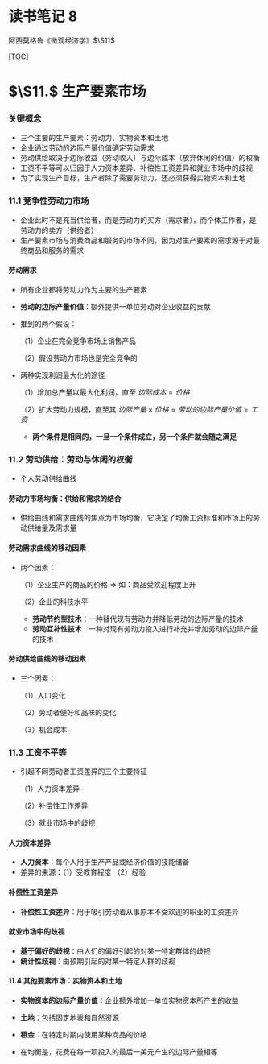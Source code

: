 # 读书笔记 8

阿西莫格鲁《微观经济学》$\S11$



[TOC]

# $\S11.$ 生产要素市场

### 关键概念

* 三个主要的生产要素：劳动力、实物资本和土地
* 企业通过劳动的边际产量价值确定劳动需求
* 劳动供给取决于边际收益（劳动收入）与边际成本（放弃休闲的价值）的权衡
* 工资不平等可以归因于人力资本差异、补偿性工资差异和就业市场中的歧视
* 为了实现生产目标，生产者除了需要劳动力，还必须获得实物资本和土地



### 11.1 竞争性劳动力市场

* 企业此时不是充当供给者，而是劳动力的买方（需求者），而个体工作者，是劳动力的卖方（供给者）
* 生产要素市场与消费商品和服务的市场不同，因为对生产要素的需求源于对最终商品和服务的需求

#### 劳动需求

* 所有企业都将劳动力作为主要的生产要素

* **劳动的边际产量价值**：额外提供一单位劳动对企业收益的贡献

* 推到的两个假设：

  （1）企业在完全竞争市场上销售产品

  （2）假设劳动力市场也是完全竞争的

* 两种实现利润最大化的途径

  （1）增加总产量以最大化利润，直至 $边际成本 = 价格$

  （2）扩大劳动力规模，直至其 $边际产量 \times 价格 = 劳动的边际产量价值 = 工资$

  * **两个条件是相同的，一旦一个条件成立，另一个条件就会随之满足**



### 11.2 劳动供给：劳动与休闲的权衡

* 个人劳动供给曲线

#### 劳动力市场均衡：供给和需求的结合

* 供给曲线和需求曲线的焦点为市场均衡，它决定了均衡工资标准和市场上的劳动供给量及需求量

#### 劳动需求曲线的移动因素

* 两个因素：

  （1）企业生产的商品的价格 => 如：商品受欢迎程度上升

  （2）企业的科技水平

  * **劳动节约型技术**：一种替代现有劳动力并降低劳动的边际产量的技术
  * **劳动互补性技术**：一种对现有劳动力投入进行补充并增加劳动的边际产量的技术

#### 劳动供给曲线的移动因素

* 三个因素：

  （1）人口变化

  （2）劳动者便好和品味的变化

  （3）机会成本



### 11.3 工资不平等

* 引起不同劳动者工资差异的三个主要特征

  （1）人力资本差异

  （2）补偿性工作差异

  （3）就业市场中的歧视

#### 人力资本差异

* **人力资本**：每个人用于生产产品或经济价值的技能储备
* 差异的来源：（1）受教育程度 （2）经验

#### 补偿性工资差异

* **补偿性工资差异**：用于吸引劳动着从事原本不受欢迎的职业的工资差异

#### 就业市场中的歧视

* **基于偏好的歧视**：由人们的偏好引起的对某一特定群体的歧视
* **统计性歧视**：由预期引起的对某一特定人群的歧视



#### 11.4 其他要素市场：实物资本和土地

* **实物资本的边际产量价值**：企业额外增加一单位实物资本所产生的收益
* **土地**：包括固定地表和自然资源
* **租金**：在特定时期内使用某种商品的价格



* 在均衡是，花费在每一项投入的最后一美元产生的边际产量相等